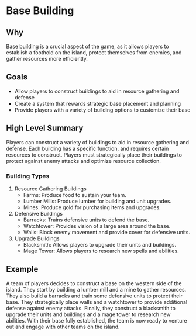 # Base Building

## Why
Base building is a crucial aspect of the game, as it allows players to establish a foothold on the island, protect themselves from enemies, and gather resources more efficiently.

## Goals
- Allow players to construct buildings to aid in resource gathering and defense
- Create a system that rewards strategic base placement and planning
- Provide players with a variety of building options to customize their base

## High Level Summary
Players can construct a variety of buildings to aid in resource gathering and defense. Each building has a specific function, and requires certain resources to construct. Players must strategically place their buildings to protect against enemy attacks and optimize resource collection.

### Building Types
1. Resource Gathering Buildings
   - Farms: Produce food to sustain your team.
   - Lumber Mills: Produce lumber for building and unit upgrades.
   - Mines: Produce gold for purchasing items and upgrades.
2. Defensive Buildings
   - Barracks: Trains defensive units to defend the base.
   - Watchtower: Provides vision of a large area around the base.
   - Walls: Block enemy movement and provide cover for defensive units.
3. Upgrade Buildings
   - Blacksmith: Allows players to upgrade their units and buildings.
   - Mage Tower: Allows players to research new spells and abilities.

## Example
A team of players decides to construct a base on the western side of the island. They start by building a lumber mill and a mine to gather resources. They also build a barracks and train some defensive units to protect their base. They strategically place walls and a watchtower to provide additional defense against enemy attacks. Finally, they construct a blacksmith to upgrade their units and buildings and a mage tower to research new abilities. With their base fully established, the team is now ready to venture out and engage with other teams on the island.

